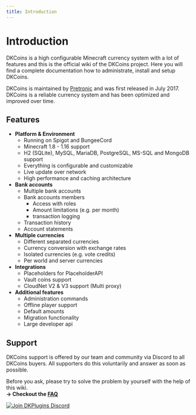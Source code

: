 ```yaml
---
title: Introduction
---
```


# Introduction

DKCoins is a high configurable Minecraft currency system with a lot of features and this is the official wiki of the DKCoins project.
Here you will find a complete documentation how to administrate, install and setup DKCoins.

DKCoins is maintained by [Pretronic](https://pretronic.net/) and was first released in July 2017.
DKCoins is a reliable currency system and has been optimized and improved over time.

## Features
* **Platform & Environment**
    * Running on Spigot and BungeeCord
    * Minecraft 1.8 - 1.16 support
    * H2 (SQLite), MySQL, MariaDB, PostgreSQL, MS-SQL and MongoDB support
    * Everything is configurable and customizable
    * Live update over network
    * High performance and caching architecture
* **Bank accounts**
    * Multiple bank accounts
    * Bank accounts members 
        * Access with roles
        * Amount limitations (e.g. per month)
        * transaction logging
    * Transaction history
    * Account statements
* **Multiple currencies**
    * Different separated currencies 
    * Currency conversion with exchange rates
    * Isolated currencies (e.g. vote credits)
    * Per world and server currencies
* **Integrations**
    * Placeholders for PlaceholderAPI
    * Vault coins support
    * CloudNet V2 & V3 support (Multi proxy)
* **Additional features**
    * Administration commands
    * Offline player support
    * Default amounts
    * Migration functionality
    * Large developer api


## Support
DKCoins support is offered by our team and community via Discord to all DKCoins buyers. All supporters do this voluntarily and answer as soon as possible.

Before you ask, please try to solve the problem by yourself with the help of this wiki.
<br/> **-> Checkout the [FAQ](frequently-asked-questions.md)**

[![Join DKPlugins Discord](https://discordapp.com/api/guilds/513441444959223809/embed.png?style=banner2)](https://discord.gg/ZR7HtTw)
